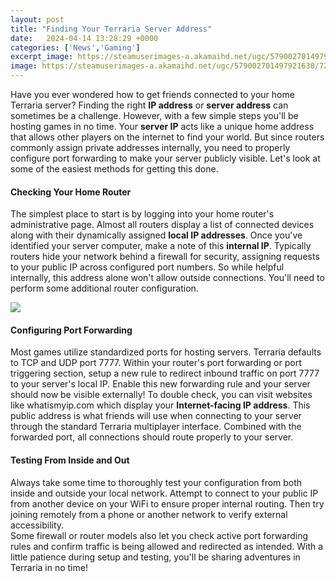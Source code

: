 ```yaml
---
layout: post
title: "Finding Your Terraria Server Address"
date:   2024-04-14 13:28:29 +0000
categories: ['News','Gaming']
excerpt_image: https://steamuserimages-a.akamaihd.net/ugc/579002701497921630/7280C24C958D64776A8511AC5DA916017F7241C7/
image: https://steamuserimages-a.akamaihd.net/ugc/579002701497921630/7280C24C958D64776A8511AC5DA916017F7241C7/
---
```


Have you ever wondered how to get friends connected to your home Terraria server?  Finding the right **IP address** or **server address** can sometimes be a challenge. However, with a few simple steps you'll be hosting games in no time.
Your **server IP** acts like a unique home address that allows other players on the internet to find your world. But since routers commonly assign private addresses internally, you need to properly configure port forwarding to make your server publicly visible. Let's look at some of the easiest methods for getting this done.
#### Checking Your Home Router 
The simplest place to start is by logging into your home router's administrative page. Almost all routers display a list of connected devices along with their dynamically assigned **local IP addresses**. Once you've identified your server computer, make a note of this **internal IP**.
Typically routers hide your network behind a firewall for security, assigning requests to your public IP across configured port numbers. So while helpful internally, this address alone won't allow outside connections. You'll need to perform some additional router configuration.

![](https://www.ionos.com/digitalguide/fileadmin/DigitalGuide/Screenshots_2022/terraria-enter-server-address.png)
#### Configuring Port Forwarding
Most games utilize standardized ports for hosting servers. Terraria defaults to TCP and UDP port 7777. Within your router's port forwarding or port triggering section, setup a new rule to redirect inbound traffic on port 7777 to your server's local IP. Enable this new forwarding rule and your server should now be visible externally!
To double check, you can visit websites like whatismyip.com which display your **Internet-facing IP address**. This public address is what friends will use when connecting to your server through the standard Terraria multiplayer interface. Combined with the forwarded port, all connections should route properly to your server.
#### Testing From Inside and Out 
Always take some time to thoroughly test your configuration from both inside and outside your local network. Attempt to connect to your public IP from another device on your WiFi to ensure proper internal routing. Then try joining remotely from a phone or another network to verify external accessibility.   
Some firewall or router models also let you check active port forwarding rules and confirm traffic is being allowed and redirected as intended. With a little patience during setup and testing, you'll be sharing adventures in Terraria in no time!